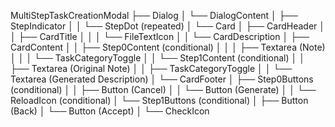 MultiStepTaskCreationModal
├── Dialog
│   └── DialogContent
│       ├── StepIndicator
│       │   └── StepDot (repeated)
│       └── Card
│           ├── CardHeader
│           │   ├── CardTitle
│           │   │   └── FileTextIcon
│           │   └── CardDescription
│           ├── CardContent
│           │   ├── Step0Content (conditional)
│           │   │   ├── Textarea (Note)
│           │   │   └── TaskCategoryToggle
│           │   └── Step1Content (conditional)
│           │       ├── Textarea (Original Note)
│           │       ├── TaskCategoryToggle
│           │       └── Textarea (Generated Description)
│           └── CardFooter
│               ├── Step0Buttons (conditional)
│               │   ├── Button (Cancel)
│               │   └── Button (Generate)
│               │       └── ReloadIcon (conditional)
│               └── Step1Buttons (conditional)
│                   ├── Button (Back)
│                   └── Button (Accept)
│                       └── CheckIcon
